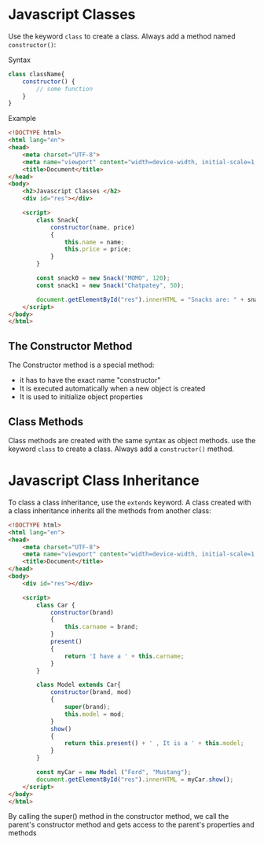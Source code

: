 # Javascript Classes 

Use the keyword `class` to create a class.
Always add a method named `constructor()`:

Syntax
```js
class className{
    constructor() {
        // some function 
    }
}

``` 
Example 

```html
<!DOCTYPE html>
<html lang="en">
<head>
    <meta charset="UTF-8">
    <meta name="viewport" content="width=device-width, initial-scale=1.0">
    <title>Document</title>
</head>
<body>
    <h2>Javascript Classes </h2>
    <div id="res"></div>

    <script>
        class Snack{
            constructor(name, price)
            {
                this.name = name;
                this.price = price;
            }
        }

        const snack0 = new Snack("MOMO", 120);
        const snack1 = new Snack("Chatpatey", 50);

        document.getElementById("res").innerHTML = "Snacks are: " + snack0.name + " "+  snack1.name; 
    </script>
</body>
</html>
```

## The Constructor Method

The Constructor method is a special method:

- it has to have the exact name "constructor"
- It is executed automatically when a new object is created
- It is used to initialize object properties 

## Class Methods 
Class methods are created with the same syntax as object methods. use the keyword `class` to create a class. 
Always add a `constructor()` method.

# Javascript Class Inheritance

To class a class inheritance, use the `extends` keyword. A class created with a class inheritance inherits all the methods from another class:

```html
<!DOCTYPE html>
<html lang="en">
<head>
    <meta charset="UTF-8">
    <meta name="viewport" content="width=device-width, initial-scale=1.0">
    <title>Document</title>
</head>
<body>
    <div id="res"></div>

    <script>
        class Car {
            constructor(brand)
            {
                this.carname = brand;
            }
            present()
            {
                return 'I have a ' + this.carname;
            }
        }

        class Model extends Car{
            constructor(brand, mod)
            {
                super(brand);
                this.model = mod;
            }
            show()
            {
                return this.present() + ' , It is a ' + this.model;
            }
        }

        const myCar = new Model ("Ford", "Mustang");
        document.getElementById("res").innerHTML = myCar.show();
    </script>
</body>
</html>
```

By calling the super() method in the constructor method, we call the parent's constructor method and gets access to the parent's properties and methods